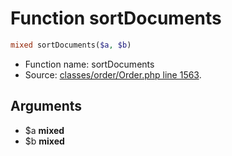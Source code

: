 Function sortDocuments
===========================





```php
mixed sortDocuments($a, $b)
```

* Function name: sortDocuments
* Source: [classes/order/Order.php line 1563](https://github.com/PrestaShop/PrestaShop/blob/1.5.6.3/classes/order/Order.php#L1563).

Arguments
---------

* $a **mixed**
* $b **mixed**

